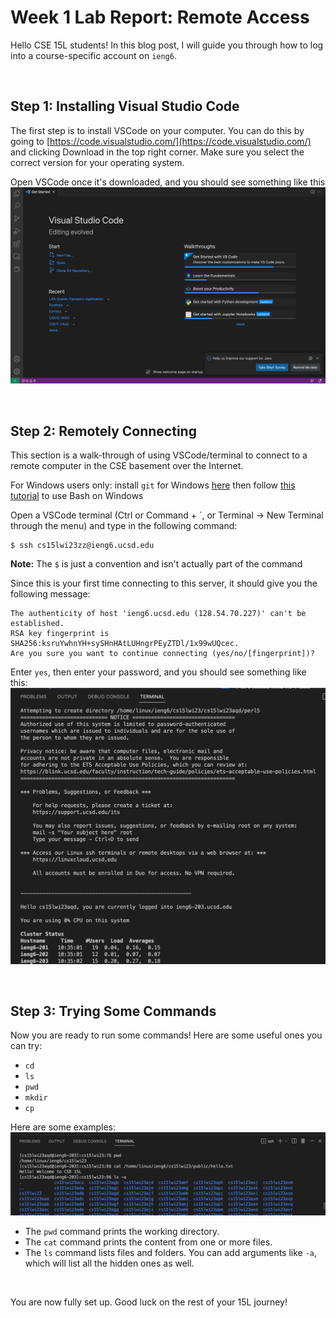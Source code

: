 # Week 1 Lab Report: Remote Access
  
Hello CSE 15L students! In this blog post, I will guide you through how to log into a course-specific account on `ieng6`.

<br>

## Step 1: Installing Visual Studio Code

The first step is to install VSCode on your computer. You can do this by going to [https://code.visualstudio.com/](https://code.visualstudio.com/) and clicking Download in the top right corner. Make sure you select the correct version for your operating system.

Open VSCode once it's downloaded, and you should see something like this
![Image](VSCode.png)

<br>

## Step 2: Remotely Connecting

This section is a walk-through of using VSCode/terminal to connect to a remote computer in the CSE basement over the Internet.

For Windows users only: install `git` for Windows [here](https://gitforwindows.org/) then follow [this tutorial](https://stackoverflow.com/questions/42606837/how-do-i-use-bash-on-windows-from-the-visual-studio-code-integrated-terminal/50527994#50527994) to use Bash on Windows

Open a VSCode terminal (Ctrl or Command + `, or Terminal → New Terminal through the menu) and type in the following command: 
```
$ ssh cs15lwi23zz@ieng6.ucsd.edu
```
**Note:** The `$` is just a convention and isn't actually part of the command

Since this is your first time connecting to this server, it should give you the following message:
```
The authenticity of host 'ieng6.ucsd.edu (128.54.70.227)' can't be established.
RSA key fingerprint is SHA256:ksruYwhnYH+sySHnHAtLUHngrPEyZTDl/1x99wUQcec.
Are you sure you want to continue connecting (yes/no/[fingerprint])?
```
Enter `yes`, then enter your password, and you should see something like this:
![image](remotelyConnecting.png)

<br>

## Step 3: Trying Some Commands

Now you are ready to run some commands! Here are some useful ones you can try:

* `cd`
* `ls`
* `pwd`
* `mkdir`
* `cp`

Here are some examples:
![image](runningCommands.png)

* The `pwd` command prints the working directory.
* The `cat` command prints the content from one or more files.
* The `ls` command lists files and folders. You can add arguments like `-a`, which will list all the hidden ones as well.

<br>

You are now fully set up. Good luck on the rest of your 15L journey!
